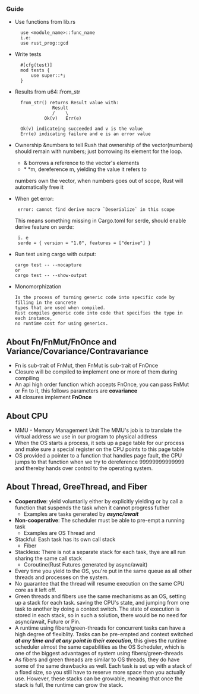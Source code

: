 ### Guide
- Use functions from lib.rs
        
        use <module_name>::func_name
        i.e:
        use rust_prog::gcd
 
- Write tests
        
        #[cfg(test)]
        mod tests {
            use super::*;
        }

- Results from u64::from_str
        
        from_str() returns Result value with:
                    Result
                    /    \
                 Ok(v)   Err(e)

        Ok(v) indicateing succeeded and v is the value
        Err(e) indicating failure and e is an error value
- Ownership
  &numbers to tell Rush that ownership of the vector(numbers) should remain
  with numbers; just borrowing its element for the loop.
  - &   borrows a reference to the vector's elements
  - \*   *m, dereference m, yielding the value it refers to

  numbers own the vector, when numbers goes out of scope, Rust will automatically free it

- When get error:
  
       error: cannot find derive macro `Deserialize` in this scope

  This means something missing in Cargo.toml for serde, should enable derive feature on serde:

       i. e
       serde = { version = "1.0", features = ["derive"] }

- Run test using cargo with output:

      cargo test -- --nocapture
      or
      cargo test -- --show-output

- Monomorphization 
      
      Is the process of turning generic code into specific code by filling in the concrete
      types that are used when compiled.
      Rust compiles generic code into code that specifies the type in each instance,
      no runtime cost for using generics.


## About Fn/FnMut/FnOnce and Variance/Covariance/Contravariance

- Fn is sub-trait of FnMut, then FnMut is sub-trait of FnOnce
- Closure will be compiled to implement one or more of them during compiling
- An api high order function which accepts FnOnce, you can pass FnMut or Fn to it, 
  this follows parameters are **covariance**
- All closures implement **FnOnce**

## About CPU

- MMU - Memory Management Unit
        The MMU's job is to translate the virtual address we use in our program to physical address
- When the OS starts a process, it sets up a page table for our process and make sure a special register on the CPU points to this page table
- OS provided a pointer to a function that handles page fault, the CPU jumps to that function when we try to dereference 99999999999999 and thereby hands over control to the operating system.
  
## About Thread, GreeThread, and Fiber

- **Cooperative**: yield voluntarily either by explicitly yielding or by call a function that suspends the task when it cannot progress futher
  - Examples are tasks generated by ***async/await***
- **Non-cooperative**: The scheduler must be able to pre-empt a running task
  - Examples are OS Thread and 
- Stackful: Eash task has its own call stack 
  - Fiber
- Stackless: There is not a separate stack for each task, thye are all run sharing the same call stack
  - Coroutine(Rust Futures generated by async/await)
- Every time you yield to the OS, you're put in the same queue as all other threads and processes on the system.
- No guarantee that the thread will resume execution on the same CPU core as it left off.
- Green threads and fibers use the same mechanisms as an OS, setting up a stack for each task. saving the CPU's state, and jumping from one task to another by doing a context switch. The state of execution is stored in each stack, so in such a solution, there would be no need for async/await, Future or Pin.
- A runtime using fibers/green-threads for concurrent tasks can have a high degree of flexiblity. Tasks can be pre-empted and context switched ***at any time and at any point in their execution***, this gives the runtime scheduler almost the same capabilities as the OS Scheduler, which is one of the biggest advantages of system using fibers/green-threads
- As fibers and green threads are similar to OS threads, they do have some of the same drawbacks as
well. Each task is set up with a stack of a fixed size, so you still have to reserve more space than you
actually use. However, these stacks can be growable, meaning that once the stack is full, the runtime
can grow the stack.